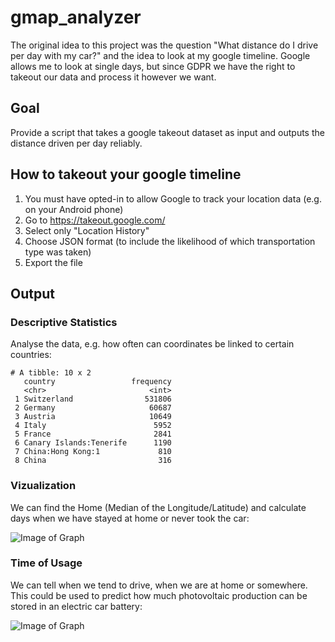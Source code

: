 # gmap_analyzer
The original idea to this project was the question "What distance do I drive per day with my car?" and the idea to look at my google timeline. Google allows me to look at single days, but since GDPR we have the right to takeout our data and process it however we want.

## Goal
Provide a script that takes a google takeout dataset as input and outputs the distance driven per day reliably.


## How to takeout your google timeline
1. You must have opted-in to allow Google to track your location data (e.g. on your Android phone)
1. Go to https://takeout.google.com/
1. Select only "Location History"
1. Choose JSON format (to include the likelihood of which transportation type was taken)
1. Export the file

## Output

### Descriptive Statistics
Analyse the data, e.g. how often can coordinates be linked to certain countries:

```
# A tibble: 10 x 2
   country                 frequency
   <chr>                       <int>
 1 Switzerland                531806
 2 Germany                     60687
 3 Austria                     10649
 4 Italy                        5952
 5 France                       2841
 6 Canary Islands:Tenerife      1190
 7 China:Hong Kong:1             810
 8 China                         316
```
### Vizualization
We can find the Home (Median of the Longitude/Latitude) and calculate days when we have stayed at home or never took the car:

![Image of Graph](http://ladeplan.ch/wp-content/uploads/2019/07/example_days_home.png)

### Time of Usage
We can tell when we tend to drive, when we are at home or somewhere. This could be used to predict how much photovoltaic production can be stored in an electric car battery:

![Image of Graph](http://ladeplan.ch/wp-content/uploads/2019/07/example_hour_of_drive.png)
